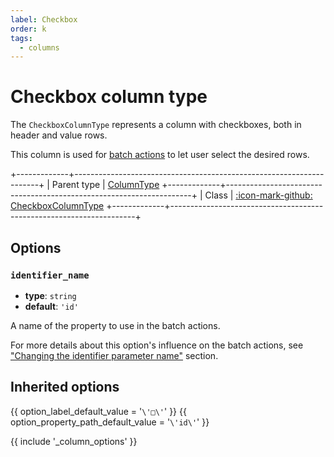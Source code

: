 ```yaml
---
label: Checkbox
order: k
tags:
  - columns
---
```


# Checkbox column type

The `CheckboxColumnType` represents a column with checkboxes, both in header and value rows.

This column is used for [batch actions](../../../features/actions/batch-actions.md) to let user select the desired rows. 

+-------------+---------------------------------------------------------------------+
| Parent type | [ColumnType](column)
+-------------+---------------------------------------------------------------------+
| Class       | [:icon-mark-github: CheckboxColumnType](https://github.com/Kreyu/data-table-bundle/blob/main/src/Column/Type/CheckboxColumnType.php)
+-------------+---------------------------------------------------------------------+

## Options

### `identifier_name`

- **type**: `string`
- **default**: `'id'`

A name of the property to use in the batch actions.

For more details about this option's influence on the batch actions, see ["Changing the identifier parameter name"](../../../features/actions/batch-actions.md#changing-the-identifier-parameter-name) section.

## Inherited options

{{ option_label_default_value = '`\'□\'`' }}
{{ option_property_path_default_value = '`\'id\'`' }}

{{ include '_column_options' }}
